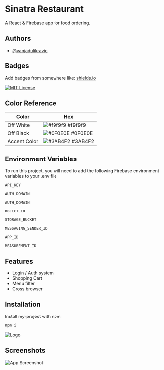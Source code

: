 # Sinatra Restaurant

A React & Firebase app for food ordering.

## Authors

- [@vanjadulikravic](https://www.instagram.com/dulikravicvanja/)

## Badges

Add badges from somewhere like: [shields.io](https://shields.io/)

[![MIT License](https://img.shields.io/badge/License-MIT-green.svg)](https://choosealicense.com/licenses/mit/)

## Color Reference

| Color        | Hex                                                              |
| ------------ | ---------------------------------------------------------------- |
| Off White    | ![#f9f9f9](https://via.placeholder.com/10/f9f9f9?text=+) #f9f9f9 |
| Off Black    | ![#0F0E0E](https://via.placeholder.com/10/0F0E0E?text=+) #0F0E0E |
| Accent Color | ![#3AB4F2](https://via.placeholder.com/10/3AB4F2?text=+) #3AB4F2 |

## Environment Variables

To run this project, you will need to add the following Firebase environment variables to your .env file

`API_KEY`

`AUTH_DOMAIN`

`AUTH_DOMAIN`

`ROJECT_ID`

`STORAGE_BUCKET`

`MESSAGING_SENDER_ID`

`APP_ID`

`MEASUREMENT_ID`

## Features

- Login / Auth system
- Shopping Cart
- Menu filter
- Cross browser

## Installation

Install my-project with npm

```bash
npm i
```

![Logo](https://i.postimg.cc/W1z3cC59/favicon.png)

## Screenshots

![App Screenshot](https://i.postimg.cc/L5vHr3LK/Screenshot-2022-08-11-at-13-49-34.png)
